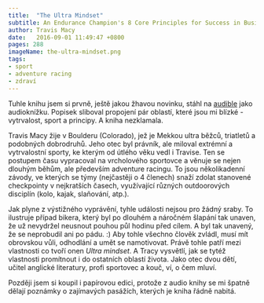 ```yaml
---
title:  "The Ultra Mindset"
subtitle: An Endurance Champion's 8 Core Principles for Success in Business, Sports and Life
author: Travis Macy
date:   2016-09-01 11:49:47 +0800
pages: 288
imageName: the-ultra-mindset.png
tags:
- sport
- adventure racing
- zdraví
---
```

Tuhle knihu jsem si prvně, ještě jakou žhavou novinku, stáhl na <a href="http://www.audible.com/" target="_blank">audible</a> jako audioknížku. Popisek sliboval propojení pár oblastí, které jsou mi blízké - vytrvalost, sport a principy. A kniha nezklamala.

Travis Macy žije v Boulderu (Colorado), jež je Mekkou ultra běžců, triatletů a podobných dobrodruhů. Jeho otec byl právník, ale miloval extrémní a vytrvalostní sporty, ke kterým od útlého věku vedl i Travise. Ten se postupem času vypracoval na vrcholového sportovce a věnuje se nejen dlouhým běhům, ale především adventure racingu. To jsou několikadenní závody, ve kterých se týmy (nejčastěji o 4 členech) snaží zdolat stanovené checkpointy v nejkratších časech, využívající různých outdoorových disciplín (kolo, kajak, slaňování, atp.).

Jak plyne z výstižného vyprávění, tyhle události nejsou pro žádný sraby. To ilustruje případ bikera, který byl po dlouhém a náročném šlapání tak unaven, že už nevydržel neusnout pouhou půl hodinu před cílem. A byl tak unavený, že se neprobudil ani po pádu. :) Aby tohle všechno člověk zvládl, musí mít obrovskou vůli, odhodlání a umět se namotivovat. Právě tohle patří mezi vlastnosti co tvoří onen <em>Ultra mindset</em>. A Tracy vysvětlí, jak se tytéž vlastnosti promítnout i do ostatních oblastí života. Jako otec dvou dětí, učitel anglické literatury, profi sportovec a kouč, ví, o čem mluví.

Později jsem si koupil i papírovou edici, protože z audio knihy se mi špatně dělají poznámky o zajímavých pasážích, kterých je kniha řádně nabitá.